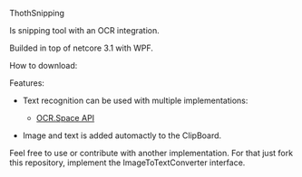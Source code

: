 ThothSnipping

Is snipping tool with an OCR integration.

Builded in top of netcore 3.1 with WPF.

How to download:

Features:

* Text recognition can be used with multiple implementations:
    * [OCR.Space API](https://ocr.space/ocrapi)

* Image and text is added automactly to the ClipBoard.

Feel free to use or contribute with another implementation. For that just fork this repository, implement the ImageToTextConverter interface.